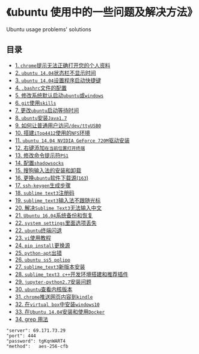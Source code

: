 # 《ubuntu 使用中的一些问题及解决方法》  
 Ubuntu usage problems' solutions

## 目录  
- [1. `chrome`提示无法正确打开您的个人资料](./doc/chrome.md)  
- [2. `ubuntu 14.04`状态栏不显示时间](./doc/timedate_bar.md)  
- [3. `ubuntu 14.04`设置程序启动快捷键](./doc/shortcuts.md)  
- [4. `.bashrc`文件的配置](./doc/bashrc_config.md)  
- [5. 修改系统默认启动`ubuntu`或`windows`](./doc/default_grub.md)  
- [6. `git`使用`skills`](./doc/git_usage/)  
- [7. 更改`ubuntu`启动等待时间](./doc/grub_timeout.md)  
- [8. `ubuntu`安装`Java1.7` ](./doc/java1.7_install.md)  
- [9. 如何让普通用户访问`/dev/ttyUSB0` ](./doc/minicom_permision.md)  
- [10. 搭建`iTop4412`使用的`NFS`环境 ](./doc/nfs.md)  
- [11. `ubuntu 14.04 NVIDIA GeForce 720M`驱动安装](./doc/nouveau_nvidia.md)  
- [12. 右键添加`在当前位置打开终端`](./doc/open_termials.md)  
- [13. 修改命令提示符`PS1`](./doc/ps1_modify.md)  
- [14. 配置`shadowsocks`](./doc/shadowsocks_install.md)  
- [15. 搜狗输入法的安装和卸载](./doc/sogou_install.md)  
- [16. 更换`ubuntu`软件下载源(`163`)](./doc/sourceslist.md)  
- [17. `ssh-keygen`生成步骤](./doc/ssh_keygen.md)  
- [18. `sublime text3`注册码](./doc/sublime_text3_register.md)  
- [19. `sublime_text3`输入法不跟随光标](./doc/sublime_text3_QA.md)  
- [20. 解决`Sublime Text3`无法输入中文](./doc/sublime_text3_ZhCn.md)  
- [21. `Ubuntu 16.04`系统备份和恢复](./doc/system_backup_recover.md)  
- [22. `system settings`里面选项丢失](./doc/system_setting.md)  
- [22. `ubuntu`终端闪退](./doc/terminals_crash.md)  
- [23. `vi`使用教程](./doc/vi_usage.md)  
- [24. `pip install`更换源](./doc/pip_install_source.md)  
- [25. `python-apt`出错](./doc/no_module_named_apt_pkg.md)  
- [26. `ubuntu ss5 polipo` ](./doc/ss5-polipo_proxy.md)  
- [27. `sublime_text3`新版本安装 ](./doc/sublime_tex3_new_version_install.md) 
- [28. `sublime_text3 c++`开发环境搭建和推荐插件](./doc/sublime_tex3_cpp_install.md) 
- [29. `jupyter-python2.7`安装问题](./doc/jupyter_python2.7_install.md) 
- [30. `ubuntu`查看内核版本](./doc/ubuntu_kernel_version.md)  
- [31. `chrome`推送网页内容到`kindle`](./doc/send_chrome_to_kindle.md)  
- [32. 在`virtual box`中安装`windows10`](./doc/install_windows_in_virtualbox.md)  
- [33. 在`Ubuntu 14.04`安装和使用`Docker`](./doc/docker_install.md)  
- [34. grep 用法](./doc/grep_usage.md)   



```shadowsocks5
"server": 69.171.73.29
"port":	444
"password":	tgKqnWART4
"method":	aes-256-cfb
```
